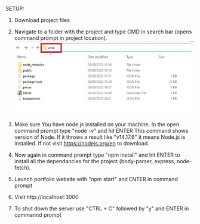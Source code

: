 SETUP:

1. Download project files

2. Navigate to a folder with the project and type CMD in search bar (opens command prompt in project location).
![cmd](https://raw.githubusercontent.com/mostdev-eth/Portfolio-Tracker/main/CMD.jpg)

3. Make sure You have node.js installed on your machine.
  In the open command prompt type "node -v" and hit ENTER
  This command shows version of Node. If it throws a result like "v14.17.6" it means Node.js is installed.
  If not visit https://nodejs.org/en to download.

4. Now again in command prompt type "npm install" and hit ENTER to install all the dependancies for the project (body-parser, express, node-fetch).

5. Launch portfolio website with "npm start" and ENTER in command prompt

6. Visit http://localhost:3000

7. To shut down the server use "CTRL + C" followed by "y" and ENTER in commannd prompt

